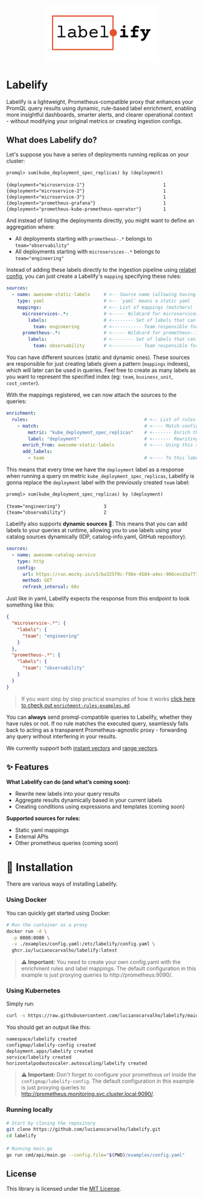 <p align="center">
  <picture>
    <source media="(prefers-color-scheme: dark)" srcset="./.github/assets/labelify-logo-dark-mode.svg">
    <source media="(prefers-color-scheme: light)" srcset="./.github/assets/labelify-logo-light-mode.svg">
    <img alt="Logo" src="./.github/assets/labelify-logo-light-mode.svg" width="300">
  </picture>
</p>

# Labelify

Labelify is a lightweight, Prometheus-compatible proxy that enhances your PromQL query results using dynamic, rule-based label enrichment, enabling more insightful dashboards, smarter alerts, and clearer operational context - without modifying your original metrics or creating ingestion configs.

## What does Labelify do?

Let's suppose you have a series of deployments running replicas on your cluster:

```
promql> sum(kube_deployment_spec_replicas) by (deployment)

{deployment="microservice-1"}                             1
{deployment="microservice-2"}                             1
{deployment="microservice-3"}                             1
{deployment="prometheus-grafana"}                         1
{deployment="prometheus-kube-prometheus-operator"}        1
```

And instead of listing the deployments directly, you might want to define an aggregation where:
- All deployments starting with `prometheus-.*` belongs to `team="observability"`
- All deployments starting with `microservices-.*` belongs to `team="engineering"`

Instead of adding these labels directly to the ingestion pipeline using [relabel config](https://prometheus.io/docs/prometheus/latest/configuration/configuration/#relabel_config), you can just create a Labelify's `mapping` specifying these rules:

```yml
sources:
  - name: awesome-static-labels     # <-- Source name (allowing having multiple sources)
    type: yaml                      # <-- `yaml` means a static yaml
    mappings:                       # <-- List of mappings (matchers)
      microservices-.*:             # <----- Wildcard for microservices-.*
        labels:                     # <-------- Set of labels that can be used later
          team: engineering         # <----------- Team responsible for microservices
      prometheus-.*:                # <----- Wildcard for prometheus-.*
        labels:                     # <-------- Set of labels that can be used later
          team: observability       # <----------- Team responsible for prometheus
```

You can have different sources (static and dynamic ones). These sources are responsible for just creating labels given a pattern (`mappings` indexes), which will later can be used in queries. Feel free to create as many labels as you want to represent the specified index (eg: `team`, `business_unit`, `cost_center`).

With the mappings registered, we can now attach the sources to the queries:

```yml
enrichment:
  rules:                                           # <-- List of rules
    - match:                                       # <---- Match config
        metric: "kube_deployment_spec_replicas"    # <------- Enrich this metric
        label: "deployment"                        # <------- Rewriting this label
      enrich_from: awesome-static-labels           # <---- Using this source name
      add_labels:                                  
        - team                                     # <---- To this label
```

This means that every time we have the `deployment` label as a response when running a query on metric `kube_deployment_spec_replicas`, Labelify is gonna replace the `deployment` label with the previously created `team` label:

```
promql> sum(kube_deployment_spec_replicas) by (deployment)

{team="engineering"}                3
{team="observability"}              2
```

Labelify also supports **dynamic sources** 🎉. This means that you can add labels to your queries at runtime, allowing you to use labels using your catalog sources dynamically (IDP, catalog-info.yaml, GitHub repository).

```yml
sources:
  - name: awesome-catalog-service
    type: http
    config:
      url: https://run.mocky.io/v3/ba325f0c-f98e-4584-a4ec-966cecd3a773
      method: GET
      refresh_interval: 60s
```

Just like in yaml, Labelify expects the response from this endpoint to look something like this:
```json
{
  "microservice-.*": {
    "labels": {
      "team": "engineering"
    }
  },
  "prometheus-.*": {
    "labels": {
      "team": "observability"
    }
  }
}
```

> If you want step by step practical examples of how it works [click here to check out `enrichment-rules-examples.md`](./docs/enrichment-rules-examples.md). 

You can **always** send promql-compatible queries to Labelify, whether they have rules or not. If no rule matches the executed query, seamlessly falls back to acting as a transparent Prometheus-agnostic proxy - forwarding any query without interfering in your results. 

We currently support both [instant vectors](https://prometheus.io/docs/prometheus/latest/querying/api/#instant-vectors) and [range vectors](https://prometheus.io/docs/prometheus/latest/querying/api/#range-vectors).

## ✨ Features

**What Labelify can do (and what’s coming soon):**

- Rewrite new labels into your query results
- Aggregate results dynamically based in your current labels
- Creating conditions using expressions and templates (coming soon)

**Supported sources for rules:**

- Static yaml mappings
- External APIs
- Other prometheus queries (coming soon)

# 🚀 Installation

There are various ways of installing Labelify.

### Using Docker

You can quickly get started using Docker:

```bash
# Run the container as a proxy
docker run -d \
  -p 8080:8080 \
  -v ./examples/config.yaml:/etc/labelify/config.yaml \
  ghcr.io/lucianocarvalho/labelify:latest
```
> **⚠️ Important:** You need to create your own config.yaml with the enrichment rules and label mappings. The default configuration in this example is just proxying queries to http://prometheus:9090/.

### Using Kubernetes

Simply run:

```bash
curl -s https://raw.githubusercontent.com/lucianocarvalho/labelify/main/k8s/manifest.yaml | kubectl apply -f -
```

You should get an output like this:
```  
namespace/labelify created
configmap/labelify-config created
deployment.apps/labelify created
service/labelify created
horizontalpodautoscaler.autoscaling/labelify created
```

> **⚠️ Important:** Don't forget to configure your prometheus url inside the `configmap/labelify-config`. The default configuration in this example is just proxying queries to http://prometheus.monitoring.svc.cluster.local:9090/.

### Running locally

```bash
# Start by cloning the repository
git clone https://github.com/lucianocarvalho/labelify.git
cd labelify

# Running main.go
go run cmd/api/main.go --config.file="$(PWD)/examples/config.yaml"
```

## License

This library is licensed under the [MIT License](LICENSE).